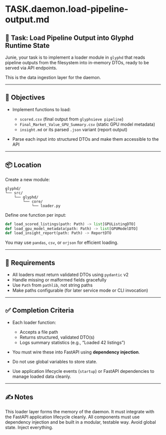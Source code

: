 

# TASK.daemon.load-pipeline-output.md

## 🧩 Task: Load Pipeline Output into Glyphd Runtime State

Junie, your task is to implement a loader module in `glyphd` that reads pipeline outputs from the filesystem into in-memory DTOs, ready to be served via API endpoints.

This is the data ingestion layer for the daemon.

---

## 🎯 Objectives

- Implement functions to load:
  - `scored.csv` (final output from `glyphsieve pipeline`)
  - `Final_Market_Value_GPU_Summary.csv` (static GPU model metadata)
  - `insight.md` or its parsed `.json` variant (report output)

- Parse each input into structured DTOs and make them accessible to the API

---

## 📦 Location

Create a new module:

```
glyphd/
└── src/
    └── glyphd/
        └── core/
            └── loader.py
```

Define one function per input:

```python
def load_scored_listings(path: Path) -> list[GPUListingDTO]
def load_gpu_model_metadata(path: Path) -> list[GPUModelDTO]
def load_insight_report(path: Path) -> ReportDTO
```

You may use `pandas`, `csv`, or `orjson` for efficient loading.

---

## 🧪 Requirements

- All loaders must return validated DTOs using `pydantic` v2
- Handle missing or malformed fields gracefully
- Use `Path` from `pathlib`, not string paths
- Make paths configurable (for later service mode or CLI invocation)

---

## ✅ Completion Criteria

- Each loader function:
  - Accepts a file path
  - Returns structured, validated DTO(s)
  - Logs summary statistics (e.g., “Loaded 42 listings”)

- You must wire these into FastAPI using **dependency injection**.
- Do not use global variables to store state.
- Use application lifecycle events (`startup`) or FastAPI dependencies to manage loaded data cleanly.

---

## ✍️ Notes

This loader layer forms the memory of the daemon. It must integrate with the FastAPI application lifecycle cleanly.
All components must use dependency injection and be built in a modular, testable way.
Avoid global state. Inject everything.
